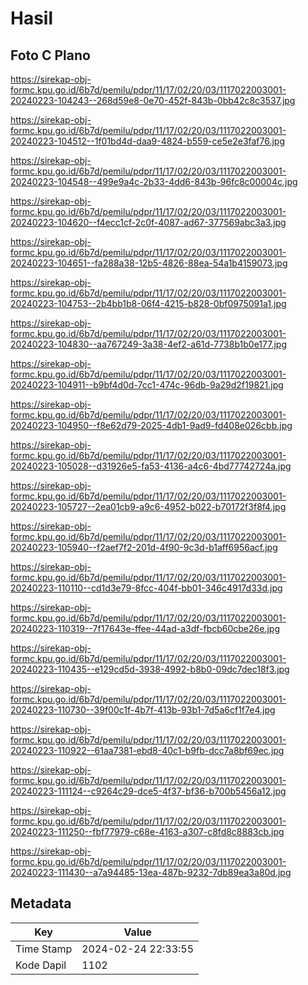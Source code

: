 # Hasil

## Foto C Plano

https://sirekap-obj-formc.kpu.go.id/6b7d/pemilu/pdpr/11/17/02/20/03/1117022003001-20240223-104243--268d59e8-0e70-452f-843b-0bb42c8c3537.jpg

https://sirekap-obj-formc.kpu.go.id/6b7d/pemilu/pdpr/11/17/02/20/03/1117022003001-20240223-104512--1f01bd4d-daa9-4824-b559-ce5e2e3faf76.jpg

https://sirekap-obj-formc.kpu.go.id/6b7d/pemilu/pdpr/11/17/02/20/03/1117022003001-20240223-104548--499e9a4c-2b33-4dd6-843b-96fc8c00004c.jpg

https://sirekap-obj-formc.kpu.go.id/6b7d/pemilu/pdpr/11/17/02/20/03/1117022003001-20240223-104620--f4ecc1cf-2c0f-4087-ad67-377569abc3a3.jpg

https://sirekap-obj-formc.kpu.go.id/6b7d/pemilu/pdpr/11/17/02/20/03/1117022003001-20240223-104651--fa288a38-12b5-4826-88ea-54a1b4159073.jpg

https://sirekap-obj-formc.kpu.go.id/6b7d/pemilu/pdpr/11/17/02/20/03/1117022003001-20240223-104753--2b4bb1b8-06f4-4215-b828-0bf0975091a1.jpg

https://sirekap-obj-formc.kpu.go.id/6b7d/pemilu/pdpr/11/17/02/20/03/1117022003001-20240223-104830--aa767249-3a38-4ef2-a61d-7738b1b0e177.jpg

https://sirekap-obj-formc.kpu.go.id/6b7d/pemilu/pdpr/11/17/02/20/03/1117022003001-20240223-104911--b9bf4d0d-7cc1-474c-96db-9a29d2f19821.jpg

https://sirekap-obj-formc.kpu.go.id/6b7d/pemilu/pdpr/11/17/02/20/03/1117022003001-20240223-104950--f8e62d79-2025-4db1-9ad9-fd408e026cbb.jpg

https://sirekap-obj-formc.kpu.go.id/6b7d/pemilu/pdpr/11/17/02/20/03/1117022003001-20240223-105028--d31926e5-fa53-4136-a4c6-4bd77742724a.jpg

https://sirekap-obj-formc.kpu.go.id/6b7d/pemilu/pdpr/11/17/02/20/03/1117022003001-20240223-105727--2ea01cb9-a9c6-4952-b022-b70172f3f8f4.jpg

https://sirekap-obj-formc.kpu.go.id/6b7d/pemilu/pdpr/11/17/02/20/03/1117022003001-20240223-105940--f2aef7f2-201d-4f90-9c3d-b1aff6956acf.jpg

https://sirekap-obj-formc.kpu.go.id/6b7d/pemilu/pdpr/11/17/02/20/03/1117022003001-20240223-110110--cd1d3e79-8fcc-404f-bb01-346c4917d33d.jpg

https://sirekap-obj-formc.kpu.go.id/6b7d/pemilu/pdpr/11/17/02/20/03/1117022003001-20240223-110319--7f17643e-ffee-44ad-a3df-fbcb60cbe26e.jpg

https://sirekap-obj-formc.kpu.go.id/6b7d/pemilu/pdpr/11/17/02/20/03/1117022003001-20240223-110435--e129cd5d-3938-4992-b8b0-09dc7dec18f3.jpg

https://sirekap-obj-formc.kpu.go.id/6b7d/pemilu/pdpr/11/17/02/20/03/1117022003001-20240223-110730--39f00c1f-4b7f-413b-93b1-7d5a6cf1f7e4.jpg

https://sirekap-obj-formc.kpu.go.id/6b7d/pemilu/pdpr/11/17/02/20/03/1117022003001-20240223-110922--61aa7381-ebd8-40c1-b9fb-dcc7a8bf69ec.jpg

https://sirekap-obj-formc.kpu.go.id/6b7d/pemilu/pdpr/11/17/02/20/03/1117022003001-20240223-111124--c9264c29-dce5-4f37-bf36-b700b5456a12.jpg

https://sirekap-obj-formc.kpu.go.id/6b7d/pemilu/pdpr/11/17/02/20/03/1117022003001-20240223-111250--fbf77979-c68e-4163-a307-c8fd8c8883cb.jpg

https://sirekap-obj-formc.kpu.go.id/6b7d/pemilu/pdpr/11/17/02/20/03/1117022003001-20240223-111430--a7a94485-13ea-487b-9232-7db89ea3a80d.jpg


## Metadata

| Key        | Value               |
| ---------- | ------------------- |
| Time Stamp | 2024-02-24 22:33:55 |
| Kode Dapil | 1102                |




